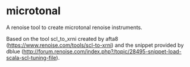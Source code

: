 # microtonal
A renoise tool to create microtonal renoise instruments.

Based on the tool scl_to_xrni created by afta8 (https://www.renoise.com/tools/scl-to-xrni) and the snippet provided by dblue (http://forum.renoise.com/index.php?/topic/28495-snippet-load-scala-scl-tuning-file).

